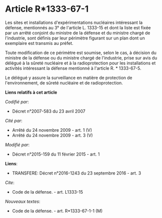 # Article R*1333-67-1

Les sites et installations d'expérimentations nucléaires intéressant la défense, mentionnés au 3° de l'article L. 1333-15 et
dont la liste est fixée par un arrêté conjoint du ministre de la défense et du ministre chargé de l'industrie, sont définis
par leur périmètre figurant sur un plan dont un exemplaire est transmis au préfet. 

Toute modification de ce périmètre est soumise, selon le cas, à décision du ministre de la défense ou du ministre chargé de
l'industrie, prise sur avis du délégué à la sûreté nucléaire et à la radioprotection pour les installations et activités
intéressant la défense mentionné à l'article R. * 1333-67-5. 

Le délégué y assure la surveillance en matière de protection de l'environnement, de sûreté nucléaire et de radioprotection.

**Liens relatifs à cet article**

_Codifié par_:

  - Décret n°2007-583 du 23 avril 2007

_Cité par_:

  - Arrêté du 24 novembre 2009 - art. 1 (V)
  - Arrêté du 24 novembre 2009 - art. 3 (V)

_Modifié par_:

  - Décret n°2015-159 du 11 février 2015 - art. 1

**Liens**:

  - TRANSFERE: Décret n°2016-1243 du 23 septembre 2016 - art. 3

_Cite_:

  - Code de la défense. - art. L1333-15

_Nouveaux textes_:

  - Code de la défense. - art. R*1333-67-1-1 (M)
